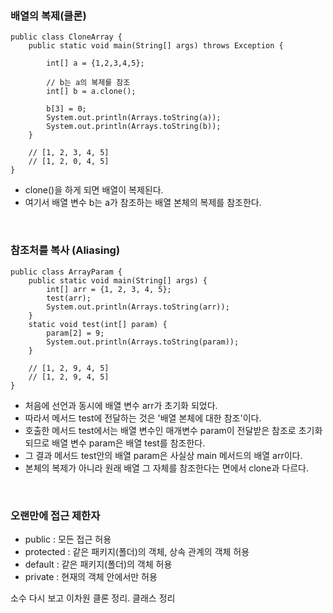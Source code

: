 ### 배열의 복제(클론)
```
public class CloneArray {
    public static void main(String[] args) throws Exception {

        int[] a = {1,2,3,4,5};
        
        // b는 a의 복제를 참조
        int[] b = a.clone();

        b[3] = 0;
        System.out.println(Arrays.toString(a));
        System.out.println(Arrays.toString(b));
    }

    // [1, 2, 3, 4, 5]
    // [1, 2, 0, 4, 5]
}
```
* clone()을 하게 되면 배열이 복제된다. 
* 여기서 배열 변수 b는 a가 참조하는 배열 본체의 복제를 참조한다.
<br>

### 참조처를 복사 (Aliasing)
```
public class ArrayParam {
    public static void main(String[] args) {
        int[] arr = {1, 2, 3, 4, 5};
        test(arr);
        System.out.println(Arrays.toString(arr));
    }
    static void test(int[] param) {
        param[2] = 9;
        System.out.println(Arrays.toString(param));
    }

    // [1, 2, 9, 4, 5]
    // [1, 2, 9, 4, 5]
}
```
* 처음에 선언과 동시에 배열 변수 arr가 초기화 되었다.
* 따라서 메서드 test에 전달하는 것은 '배열 본체에 대한 참조'이다.
* 호출한 메서드 test에서는 배열 변수인 매개변수 param이 전달받은 참조로 초기화되므로 배열 변수 param은 배열 test를 참조한다. 
* 그 결과 메서드 test안의 배열 param은 사실상 main 메서드의 배열 arr이다.
* 본체의 복제가 아니라 원래 배열 그 자체를 참조한다는 면에서 clone과 다르다.
<br>

### 오랜만에 접근 제한자
* public : 모든 접근 허용
* protected : 같은 패키지(폴더)의 객체, 상속 관계의 객체 허용
* default : 같은 패키지(폴더)의 객체 허용
* private : 현재의 객체 안에서만 허용


소수 다시 보고 이차원 클론 정리. 클래스 정리